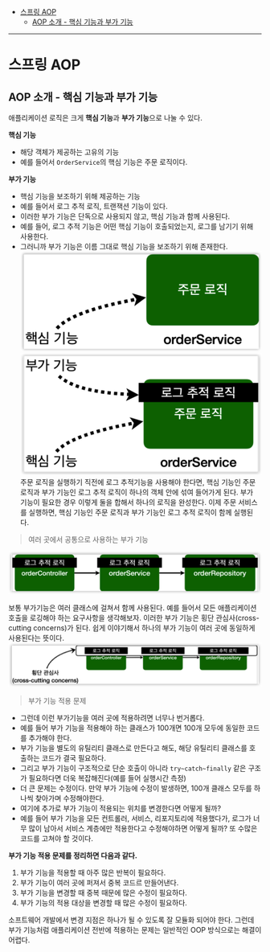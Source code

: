 - [스프링 AOP](#스프링-aop)
  - [AOP 소개 - 핵심 기능과 부가 기능](#aop-소개---핵심-기능과-부가-기능)
---

# 스프링 AOP

## AOP 소개 - 핵심 기능과 부가 기능

애플리케이션 로직은 크게 **핵심 기능**과 **부가 기능**으로 나눌 수 있다.

**핵심 기능**
- 해당 객체가 제공하는 고유의 기능
- 예를 들어서 `OrderService`의 핵심 기능은 주문 로직이다.

**부가 기능**
- 핵심 기능을 보조하기 위해 제공하는 기능
- 예를 들어서 로그 추적 로직, 트랜잭션 기능이 있다.
- 이러한 부가 기능은 단독으로 사용되지 않고, 핵심 기능과 함께 사용된다.
- 예를 들어, 로그 추적 기능은 어떤 핵심 기능이 호출되었는지, 로그를 남기기 위해 사용한다.
- 그러니까 부가 기능은 이름 그대로 핵심 기능을 보조하기 위해 존재한다.
![](/images/2022-05-06-14-46-17.png)
![](/images/2022-05-06-14-46-29.png)
주문 로직을 실행하기 직전에 로그 추적기능을 사용해야 한다면, 핵심 기능인 주문 로직과 부가 기능인 로그 추적 로직이 하나의 객체 안에 섞여 들어가게 된다. 부가 기능이 필요한 경우 이렇게 둘을 합해서 하나의 로직을 완성한다. 이제 주문 서비스를 실행하면, 핵심 기능인 주문 로직과 부가 기능인 로그 추적 로직이 함께 실행된다.

> 여러 곳에서 공통으로 사용하는 부가 기능

![](/images/2022-05-06-14-46-52.png)

보통 부가기능은 여러 클래스에 걸쳐서 함께 사용된다.
예를 들어서 모든 애플리케이션 호출을 로깅해야 하는 요구사항을 생각해보자.
이러한 부가 기능은 횡단 관심사(cross-cutting concerns)가 된다.
쉽게 이야기해서 하나의 부가 기능이 여러 곳에 동일하게 사용된다는 뜻이다.
![](/images/2022-05-06-14-47-39.png)

> 부가 기능 적용 문제

- 그런데 이런 부가기능을 여러 곳에 적용하려면 너무나 번거롭다.
- 예를 들어 부가 기능을 적용해야 하는 클래스가 100개면 100개 모두에 동일한 코드를 추가해야 한다.
- 부가 기능을 별도의 유틸리티 클래스로 만든다고 해도, 해당 유틸리티 클래스를 호출하는 코드가 결국 필요하다.
- 그리고 부가 기능이 구조적으로 단순 호출이 아니라 `try~catch~finally` 같은 구조가 필요하다면 더욱 복잡해진다(예를 들어 실행시간 측정)
- 더 큰 문제는 수정이다. 만약 부가 기능에 수정이 발생하면, 100개 클래스 모두를 하나씩 찾아가며 수정해야한다.
- 여기에 추가로 부가 기능이 적용되는 위치를 변경한다면 어떻게 될까?
- 예를 들어 부가 기능을 모든 컨트롤러, 서비스, 리포지토리에 적용했다가, 로그가 너무 많이 남아서 서비스 계층에만 적용한다고 수정해야하면 어떻게 될까? 또 수많은 코드를 고쳐야 할 것이다.


**부가 기능 적용 문제를 정리하면 다음과 같다.**
1. 부가 기능을 적용할 때 아주 많은 반복이 필요하다.
2. 부가 기능이 여러 곳에 퍼져서 중복 코드르 만들어낸다.
3. 부가 기능을 변경할 때 중복 때문에 많은 수정이 필요하다.
4. 부가 기능의 적용 대상을 변경할 때 많은 수정이 필요하다.

소프트웨어 개발에서 변경 지점은 하나가 될 수 있도록 잘 모듈화 되어야 한다.
그런데 부가 기능처럼 애플리케이션 전반에 적용하는 문제는 일반적인 OOP 방식으로는 해결이 어렵다.

